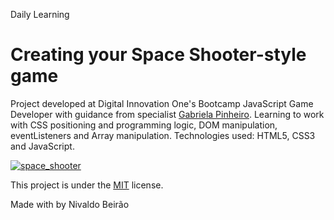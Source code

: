 Daily Learning

# Creating your Space Shooter-style game

Project developed at Digital Innovation One's Bootcamp JavaScript Game Developer with guidance from specialist [Gabriela Pinheiro](http://www.github.com/SpruceGabriela "Gabriela Pinheiro"). 
Learning to work with CSS positioning and programming logic, DOM manipulation, eventListeners and Array manipulation. 
Technologies used: HTML5, CSS3 and JavaScript.

[![space_shooter](https://user-images.githubusercontent.com/95108889/161843793-5a44f10b-7775-4cdf-b120-6a1c2cf93f5e.png)](https://njtsb1.github.io/Creating_your_Space_Shooter_style_game/)

This project is under the [MIT](./LICENSE) license.

Made with by Nivaldo Beirão
